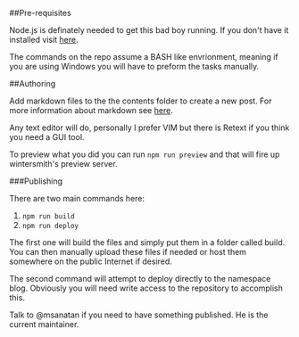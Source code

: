 
##Pre-requisites

Node.js is definately needed to get this bad boy running. If you don't have it 
installed visit [here](http://nodejs.org).

The commands on the repo assume a BASH like envrionment, meaning if you are using
Windows you will have to preform the tasks manually.

##Authoring

Add markdown files to the the contents folder to create a new post.
For more information about markdown see [here](http://daringfireball.net/projects/markdown/syntax).

Any text editor will do, personally I prefer VIM but there is Retext if you
think you need a GUI tool.

To preview what you did you can run `npm run preview` and that will fire up wintersmith's preview server.

###Publishing

There are two main commands here:

1. `npm run build`
2. `npm run deploy`

The first one will build the files and simply put them in a folder called build.
You can then manually upload these files if needed or host them somewhere on the
public Internet if desired.

The second command will attempt to deploy directly to the namespace blog.
Obviously you will need write access to the repository to accomplish this.

Talk to @msanatan if you need to have something published. He is the current maintainer.



